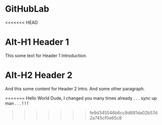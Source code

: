 # GitHubLab
<<<<<<< HEAD

Alt-H1 Header 1
===============

This some text for Header 1 Introduction.

Alt-H2 Header 2
===============

And this some content for Header 2 Intro.
And some other paragraph.

=======
Hello World
Dude, I changed you many times already . . . sync up man . . . ! ! !
>>>>>>> fe9d345546b6cc8d881da02b57d2a745cf0e65c8
